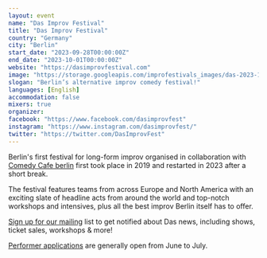 ```yaml
---
layout: event
name: "Das Improv Festival"
title: "Das Improv Festival"
country: "Germany"
city: "Berlin"
start_date: "2023-09-28T00:00:00Z"
end_date: "2023-10-01T00:00:00Z"
website: "https://dasimprovfestival.com"
image: "https://storage.googleapis.com/improfestivals_images/das-2023-1920x1080%20-%20Adrian%20Doonan.png"
slogan: "Berlin’s alternative improv comedy festival!"
languages: [English]
accommodation: false
mixers: true
organizer: 
facebook: "https://www.facebook.com/dasimprovfest"
instagram: "https://www.instagram.com/dasimprovfest/"
twitter: "https://twitter.com/DasImprovFest"
---
```


Berlin's first festival for long-form improv organised in collaboration with [Comedy Cafe berlin](https://www.comedycafeberlin.com/) first took place in 2019 and restarted in 2023 after a short break.

The festival features teams from across Europe and North America with an exciting slate of headline acts from around the world and top-notch workshops and intensives, plus all the best improv Berlin itself has to offer.

[Sign up for our mailing](https://www.dasimprovfestival.com/newsletter/) list to get notified about Das news, including shows, ticket sales, workshops & more!

[Performer applications](https://www.dasimprovfestival.com/festival-application/) are generally open from June to July.

